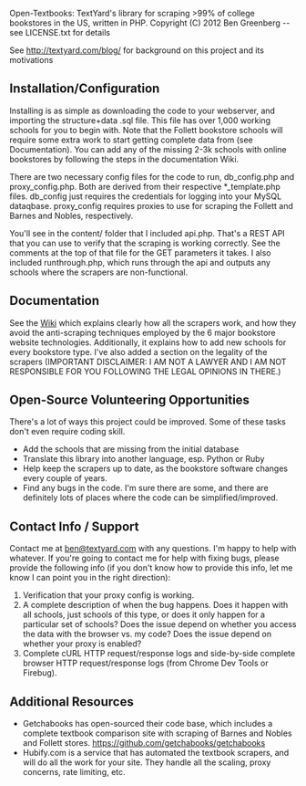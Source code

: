 Open-Textbooks: TextYard's library for scraping >99% of college bookstores in the US, written in PHP. 
Copyright (C) 2012 Ben Greenberg -- see LICENSE.txt for details

See http://textyard.com/blog/ for background on this project and its motivations

## Installation/Configuration

Installing is as simple as downloading the code to your webserver, and importing the structure+data .sql file.  This file has over 1,000 working schools for you to begin with.  Note that the Follett bookstore schools will require some extra work to start getting complete data from (see Documentation).  You can add any of the missing 2-3k schools with online bookstores by following the steps in the documentation Wiki.

There are two necessary config files for the code to run, db_config.php and proxy_config.php.  Both are derived from their respective *_template.php files.  db_config just requires the credentials for logging into your MySQL dataqbase.  proxy_config requires proxies to use for scraping the Follett and Barnes and Nobles, respectively.

You'll see in the content/ folder that I included api.php.  That's a REST API that you can use to verify that the scraping is working correctly.  See the comments at the top of that file for the GET parameters it takes.  I also included runthrough.php, which runs through the api and outputs any schools where the scrapers are non-functional.

## Documentation

See the [Wiki](https://github.com/bsgreenb/Open-Textbooks/wiki) which explains clearly how all the scrapers work, and how they avoid the anti-scraping techniques employed by the 6 major bookstore website technologies.  Additionally, it explains how to add new schools for every bookstore type. I've also added a section on the legality of the scrapers (IMPORTANT DISCLAIMER: I AM NOT A LAWYER AND I AM NOT RESPONSIBLE FOR YOU FOLLOWING THE LEGAL OPINIONS IN THERE.) 

## Open-Source Volunteering Opportunities

There's a lot of ways this project could be improved.  Some of these tasks don't even require coding skill.

* Add the schools that are missing from the initial database
* Translate this library into another language, esp. Python or Ruby
* Help keep the scrapers up to date, as the bookstore software changes every couple of years.
* Find any bugs in the code.  I'm sure there are some, and there are definitely lots of places where the code can be simplified/improved. 

## Contact Info / Support

Contact me at ben@textyard.com with any questions.  I'm happy to help with whatever.  If you're going to contact me for help with fixing bugs, please provide the following info (if you don't know how to provide this info, let me know I can point you in the right direction):

1. Verification that your proxy config is working. 
2. A complete description of when the bug happens.   Does it happen with all schools, just schools of this type,  or does it only happen for a particular set of schools?  Does the issue depend on whether you access the data with the browser vs. my code?  Does the issue depend on whether your proxy is enabled?
3. Complete cURL HTTP request/response logs and side-by-side complete browser HTTP request/response logs (from Chrome Dev Tools or Firebug).

## Additional Resources

* Getchabooks has open-sourced their code base, which includes a complete textbook comparison site with scraping of Barnes and Nobles and Follett stores.  https://github.com/getchabooks/getchabooks
* Hubify.com is a service that has automated the textbook scrapers, and will do all the work for your site.  They handle all the scaling, proxy concerns, rate limiting, etc.